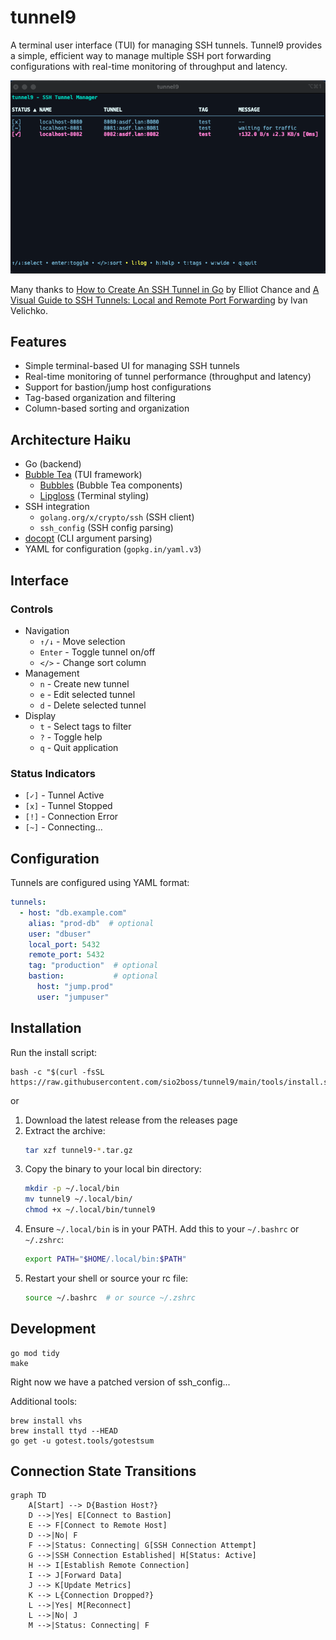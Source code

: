 # tunnel9

A terminal user interface (TUI) for managing SSH tunnels.  Tunnel9 provides a simple, efficient way to manage multiple SSH port forwarding configurations with real-time monitoring of throughput and latency.

![Tunnel9 Screenshot](docs/screenshot.png)

Many thanks to [How to Create An SSH Tunnel in Go](https://elliotchance.medium.com/how-to-create-an-ssh-tunnel-in-go-b63722d682aa) by Elliot Chance and [A Visual Guide to SSH Tunnels: Local and Remote Port Forwarding](https://iximiuz.com/en/posts/ssh-tunnels/) by Ivan Velichko.

## Features

- Simple terminal-based UI for managing SSH tunnels
- Real-time monitoring of tunnel performance (throughput and latency)
- Support for bastion/jump host configurations
- Tag-based organization and filtering
- Column-based sorting and organization

## Architecture Haiku

- Go (backend)
- [Bubble Tea](https://github.com/charmbracelet/bubbletea) (TUI framework)
  - [Bubbles](https://github.com/charmbracelet/bubbles) (Bubble Tea components)
  - [Lipgloss](https://github.com/charmbracelet/lipgloss) (Terminal styling)
- SSH integration
  - `golang.org/x/crypto/ssh` (SSH client)
  - `ssh_config` (SSH config parsing)
- [docopt](https://github.com/docopt/docopt-go) (CLI argument parsing)
- YAML for configuration (`gopkg.in/yaml.v3`)

## Interface

### Controls

- Navigation
  - `↑/↓` - Move selection
  - `Enter` - Toggle tunnel on/off
  - `</>` - Change sort column
- Management
  - `n` - Create new tunnel
  - `e` - Edit selected tunnel
  - `d` - Delete selected tunnel
- Display
  - `t` - Select tags to filter
  - `?` - Toggle help
  - `q` - Quit application

### Status Indicators

- `[✓]` - Tunnel Active
- `[x]` - Tunnel Stopped
- `[!]` - Connection Error
- `[~]` - Connecting...

## Configuration

Tunnels are configured using YAML format:

```yaml
tunnels:
  - host: "db.example.com"
    alias: "prod-db"  # optional
    user: "dbuser"
    local_port: 5432
    remote_port: 5432
    tag: "production"  # optional
    bastion:           # optional
      host: "jump.prod"
      user: "jumpuser"
```

## Installation

Run the install script:

```
bash -c "$(curl -fsSL https://raw.githubusercontent.com/sio2boss/tunnel9/main/tools/install.sh)"
```

or

1. Download the latest release from the releases page
2. Extract the archive:
   ```bash
   tar xzf tunnel9-*.tar.gz
   ```
3. Copy the binary to your local bin directory:
   ```bash
   mkdir -p ~/.local/bin
   mv tunnel9 ~/.local/bin/
   chmod +x ~/.local/bin/tunnel9
   ```
4. Ensure `~/.local/bin` is in your PATH. Add this to your `~/.bashrc` or `~/.zshrc`:
   ```bash
   export PATH="$HOME/.local/bin:$PATH"
   ```
5. Restart your shell or source your rc file:
   ```bash
   source ~/.bashrc  # or source ~/.zshrc
   ```


## Development

```
go mod tidy
make
```

Right now we have a patched version of ssh_config...

Additional tools:
```
brew install vhs
brew install ttyd --HEAD
go get -u gotest.tools/gotestsum
```

## Connection State Transitions

```mermaid
graph TD
    A[Start] --> D{Bastion Host?}
    D -->|Yes| E[Connect to Bastion]
    E --> F[Connect to Remote Host]
    D -->|No| F
    F -->|Status: Connecting| G[SSH Connection Attempt]
    G -->|SSH Connection Established| H[Status: Active]
    H --> I[Establish Remote Connection]
    I --> J[Forward Data]
    J --> K[Update Metrics]
    K --> L{Connection Dropped?}
    L -->|Yes| M[Reconnect]
    L -->|No| J
    M -->|Status: Connecting| F
```